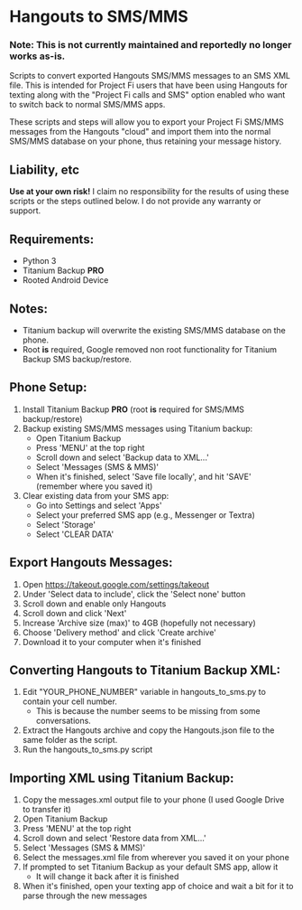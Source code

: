 Hangouts to SMS/MMS
======

### Note: This is not currently maintained and reportedly no longer works as-is.

Scripts to convert exported Hangouts SMS/MMS messages to an SMS XML file.
 This is intended for Project Fi users that have been using Hangouts for texting along with the
 "Project Fi calls and SMS" option enabled who want to switch back to normal SMS/MMS apps.

 These scripts and steps will allow you to export your Project Fi SMS/MMS messages from the Hangouts "cloud" and import them into the normal SMS/MMS database on your phone, thus retaining your message history.

## Liability, etc
**Use at your own risk!** I claim no responsibility for the results of using these scripts or the steps outlined below. I do not provide any warranty or support.

## Requirements:
* Python 3
* Titanium Backup **PRO**
* Rooted Android Device

## Notes:
* Titanium backup will overwrite the existing SMS/MMS database on the phone.
* Root **is** required, Google removed non root functionality for Titanium Backup SMS backup/restore.

## Phone Setup:
1. Install Titanium Backup **PRO** (root **is** required for SMS/MMS backup/restore)
2. Backup existing SMS/MMS messages using Titanium backup:
    * Open Titanium Backup
    * Press 'MENU' at the top right
    * Scroll down and select 'Backup data to XML...'
    * Select 'Messages (SMS & MMS)'
    * When it's finished, select 'Save file locally', and hit 'SAVE' (remember where you saved it)
3. Clear existing data from your SMS app:
    * Go into Settings and select 'Apps'
    * Select your preferred SMS app (e.g., Messenger or Textra)
    * Select 'Storage'
    * Select 'CLEAR DATA'

## Export Hangouts Messages:
1. Open https://takeout.google.com/settings/takeout
2. Under 'Select data to include', click the 'Select none' button
3. Scroll down and enable only Hangouts
4. Scroll down and click 'Next'
5. Increase 'Archive size (max)' to 4GB (hopefully not necessary)
6. Choose 'Delivery method' and click 'Create archive'
7. Download it to your computer when it's finished

## Converting Hangouts to Titanium Backup XML:
1. Edit "YOUR_PHONE_NUMBER" variable in hangouts_to_sms.py to contain your cell number.
    * This is because the number seems to be missing from some conversations.
2. Extract the Hangouts archive and copy the Hangouts.json file to the same folder as the script.
2. Run the hangouts_to_sms.py script

## Importing XML using Titanium Backup:
1. Copy the messages.xml output file to your phone (I used Google Drive to transfer it)
2. Open Titanium Backup
3. Press 'MENU' at the top right
4. Scroll down and select 'Restore data from XML...'
5. Select 'Messages (SMS & MMS)'
6. Select the messages.xml file from wherever you saved it on your phone
7. If prompted to set Titanium Backup as your default SMS app, allow it
    * It will change it back after it is finished
8. When it's finished, open your texting app of choice and wait a bit for it to parse through the new messages
